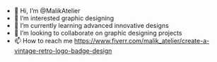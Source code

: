 - 👋 Hi, I’m @MalikAtelier
- 👀 I’m interested graphic designing
- 🌱 I’m currently learning advanced innovative designs
- 💞️ I’m looking to collaborate on graphic designing projects
- 📫 How to reach me https://www.fiverr.com/malik_atelier/create-a-vintage-retro-logo-badge-design
